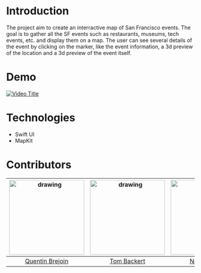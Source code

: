 # Introduction

The project aim to create an interractive map of San Francisco events. The goal is to gather all the SF events such as restaurants, museums, tech events, etc. and display them on a map. 
The user can see several details of the event by clicking on the marker, like the event information, a 3d preview of the location and a 3d preview of the event itself.


# Demo

[![Video Title](https://img.youtube.com/vi/xSu7KKH1IH0/0.jpg)](https://www.youtube.com/watch?v=xSu7KKH1IH0)

# Technologies

- Swift UI
- MapKit

# Contributors

| <img src="https://avatars.githubusercontent.com/u/91665380" alt="drawing" width="200"/> | <img src="https://avatars.githubusercontent.com/u/121109526" alt="drawing" width="200"/> | <img src="https://avatars.githubusercontent.com/u/91880766" alt="drawing" width="200"/> |<img src="https://avatars.githubusercontent.com/u/112109961?v=4" alt="drawing" width="200"/> |
|:---------------------------------------------------------------------------------:|:---------------------------------------------------------------------------------:|:---------------------------------------------------------------------------------:|:---------------------------------------------------------------------------------:|
| [Quentin Brejoin](https://www.github.com/Queng123) | [Tom Backert](https://github.com/tombackert) | [Noah Tesson](https://github.com/NoahTesson) | [Cyprien Oudart](https://github.com/cyprienoudart)